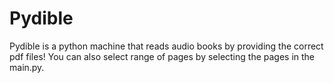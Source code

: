 # Pydible
Pydible is a python machine that reads audio books by providing the correct pdf files! You can also select range of pages by selecting the pages in the main.py.
